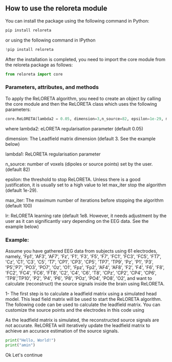 ## How to use the reloreta module

You can install the package using the following command in Python: 
```python
pip install reloreta
```
or using the following command in IPython
```python
!pip install reloreta
```
After the installation is completed, you need to import the core module from the reloreta package as follows: 
```python
from reloreta import core
```
### Parameters, attributes, and methods
To apply the ReLORETA algorithm, you need to create an object by calling the core module and then the ReLORETA class which uses the following parameters:
```python
core.ReLORETA(lambda2 = 0.05, dimension=3,n_source=82, epsilon=1e-29, max_iter=100,lambda1=1,lr=1e8)
```
where 
lambda2: eLORETA regularisation parameter (default 0.05)

dimension: The Leadfield matrix dimension (default 3. See the example below)

lambda1: ReLORETA regularisation parameter

n_source: number of voxels (dipoles or source points) set by the user. (default 82)

epsilon:  the threshold to stop ReLORETA. Unless there is a good justification, it is usually set to a high value to let max_iter stop the algorithm (default 1e-29). 

max_iter: The maximum number of iterations before stopping the algorithm (default 100)

lr: ReLORETA learning rate (default 1e8. However, it needs adjustment by the user as it can significantly vary depending on the EEG data. See the example below)

### Example:
Assume you have gathered EEG data from subjects using 61 electrodes, namely, 'Fp1', 'AF3', 'AF7', 'Fz', 'F1', 'F3', 'F5', 'F7', 'FC1', 'FC3', 'FC5', 'FT7', 'Cz',
'C1', 'C3', 'C5', 'T7', 'CP1', 'CP3', 'CP5', 'TP7', 'TP9', 'Pz', 'P1', 'P3', 'P5','P7', 'PO3', 'PO7', 'Oz', 'O1', 'Fpz', 'Fp2', 'AF4', 'AF8', 'F2', 'F4', 'F6', 'F8',
'FC2', 'FC4', 'FC6', 'FT8', 'C2', 'C4', 'C6', 'T8', 'CPz', 'CP2', 'CP4', 'CP6', 'TP8','TP10', 'P2', 'P4', 'P6', 'P8', 'POz', 'PO4', 'PO8', 'O2', and want to calculate (reconstruct) the source signals inside the brain using ReLORETA. 

1- The first step is to calculate a leadfield matrix using a simulated head model. This lead field matrix will be used to start the ReLORETA algorithm. The following code can be used to calculate the leadfield matrix. You can customize the source points and the electrodes in this code using 


As the leadfield matrix is simulated, the reconstructed source signals are not accurate. ReLORETA will iteratively update the leadfield matrix to achieve an accurace estimation of the source signals. 
```python
print("Hello, World!")
print("amin")
```
Ok Let's continue
